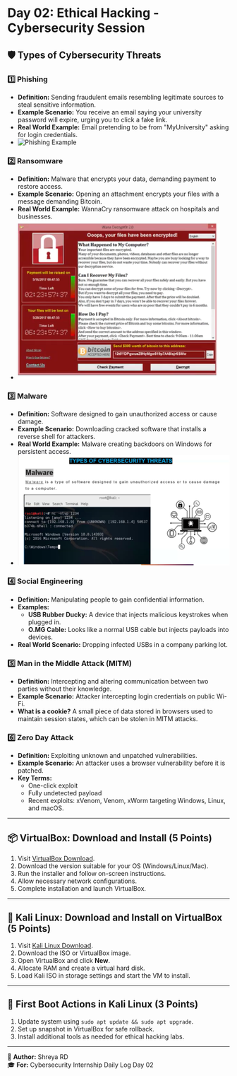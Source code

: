 # Day 02: Ethical Hacking - Cybersecurity Session

## 🛡️ Types of Cybersecurity Threats

### 1️⃣ Phishing
- **Definition:** Sending fraudulent emails resembling legitimate sources to steal sensitive information.
- **Example Scenario:** You receive an email saying your university password will expire, urging you to click a fake link.
- **Real World Example:** Email pretending to be from "MyUniversity" asking for login credentials.
- ![Phishing Example](../assets/phishing.png)

### 2️⃣ Ransomware
- **Definition:** Malware that encrypts your data, demanding payment to restore access.
- **Example Scenario:** Opening an attachment encrypts your files with a message demanding Bitcoin.
- **Real World Example:** WannaCry ransomware attack on hospitals and businesses.
- ![Ransomware Example](../images/ransomware.png)

### 3️⃣ Malware
- **Definition:** Software designed to gain unauthorized access or cause damage.
- **Example Scenario:** Downloading cracked software that installs a reverse shell for attackers.
- **Real World Example:** Malware creating backdoors on Windows for persistent access.
- ![Malware Example](../images/malware.png)

### 4️⃣ Social Engineering
- **Definition:** Manipulating people to gain confidential information.
- **Examples:**
  - **USB Rubber Ducky:** A device that injects malicious keystrokes when plugged in.
  - **O.MG Cable:** Looks like a normal USB cable but injects payloads into devices.
- **Real World Scenario:** Dropping infected USBs in a company parking lot.

### 5️⃣ Man in the Middle Attack (MITM)
- **Definition:** Intercepting and altering communication between two parties without their knowledge.
- **Example Scenario:** Attacker intercepting login credentials on public Wi-Fi.
- **What is a cookie?** A small piece of data stored in browsers used to maintain session states, which can be stolen in MITM attacks.

### 6️⃣ Zero Day Attack
- **Definition:** Exploiting unknown and unpatched vulnerabilities.
- **Example Scenario:** An attacker uses a browser vulnerability before it is patched.
- **Key Terms:**
  - One-click exploit
  - Fully undetected payload
  - Recent exploits: xVenom, Venom, xWorm targeting Windows, Linux, and macOS.

---

## 📦 VirtualBox: Download and Install (5 Points)
1. Visit [VirtualBox Download](https://www.virtualbox.org/wiki/Downloads).
2. Download the version suitable for your OS (Windows/Linux/Mac).
3. Run the installer and follow on-screen instructions.
4. Allow necessary network configurations.
5. Complete installation and launch VirtualBox.

---

## 🐉 Kali Linux: Download and Install on VirtualBox (5 Points)
1. Visit [Kali Linux Download](https://www.kali.org/get-kali/).
2. Download the ISO or VirtualBox image.
3. Open VirtualBox and click **New**.
4. Allocate RAM and create a virtual hard disk.
5. Load Kali ISO in storage settings and start the VM to install.

---

## 🔧 First Boot Actions in Kali Linux (3 Points)
1. Update system using `sudo apt update && sudo apt upgrade`.
2. Set up snapshot in VirtualBox for safe rollback.
3. Install additional tools as needed for ethical hacking labs.

---

🪪 **Author:** Shreya RD  
🎓 **For:** Cybersecurity Internship Daily Log Day 02

